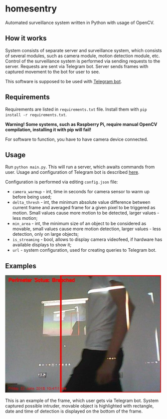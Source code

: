 # homesentry
Automated surveillance system written in Python with usage of OpenCV.

## How it works
System consists of separate server and surveillance system, which consists of several modules, such as camera module, motion detection module, etc.
Control of the surveillance system is performed via sending requests to the server.
Requests are sent via Telegram bot.
Server sends frames with captured movement to the bot for user to see.

This software is supposed to be used with [Telegram bot](https://github.com/eliasxyz/pytelebot).

## Requirements
Requirements are listed in `requirements.txt` file. Install them with `pip install -r requirements.txt`.

**Warning! Some systems, such as Raspberry Pi, require manual OpenCV compilation, installing it with pip will fail!**

For software to function, you have to have camera device connected.

## Usage
Run `python main.py`. This will run a server, which awaits commands from user.
Usage and configuration of Telegram bot is described [here](https://github.com/eliasxyz/pytelebot).

Configuration is performed via editing `config.json` file:
* `camera_warmup` - int, time in seconds for camera sensor to warm up before being used;
* `delta_thresh` - int, the minimum absolute value difference between current frame and averaged frame for a given pixel to be triggered as motion. Small values cause more motion to be detected, larger values - less motion;
* `min_area` - int, the minimum size of an object to be considered as movable, small values cause more motion detection, larger values - less detection, only on large objects;
* `is_streaming` - bool, allows to display camera videofeed, if hardware has available displays to show it;
* `url` - system configuration, used for creating queries to Telegram bot.

## Examples
![Sent Frame](examples/2.jpg?raw=true "Sent_Frame")

This is an example of the frame, which user gets via Telegram bot. System captured possible intruder, movable object is highlighted with rectangle, date and time of detection is displayed on the bottom of the frame.

